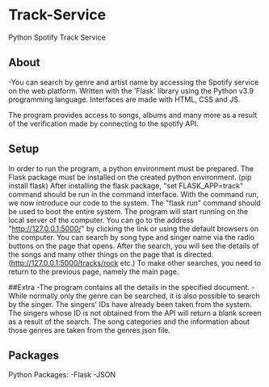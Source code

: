 # Track-Service
 Python Spotify Track Service

## About 
-You can search by genre and artist name by accessing the Spotify service on the web platform.
Written with the 'Flask' library using the Python v3.9 programming language.
Interfaces are made with HTML, CSS and JS.

The program provides access to songs, albums and many more as a result of the verification made by connecting to the spotify API.

## Setup
In order to run the program, a python environment must be prepared.
The Flask package must be installed on the created python environment. (pip install flask) After installing the flask package, "set FLASK_APP=track" command should be run in the command interface.
With the command run, we now introduce our code to the system.
The "flask run" command should be used to boot the entire system. The program will start running on the local server of the computer. You can go to the address "http://127.0.0.1:5000/" by clicking the link or using the default browsers on the computer.
You can search by song type and singer name via the radio buttons on the page that opens. After the search, you will see the details of the songs and many other things on the page that is directed. (http://127.0.0.1:5000/tracks/rock etc.) To make other searches, you need to return to the previous page, namely the main page.


##Extra
-The program contains all the details in the specified document.
-While normally only the genre can be searched, it is also possible to search by the singer. The singers' IDs have already been taken from the system. The singers whose ID is not obtained from the API will return a blank screen as a result of the search. The song categories and the information about those genres are taken from the genres.json file.

## Packages
Python Packages:
-Flask 
-JSON
